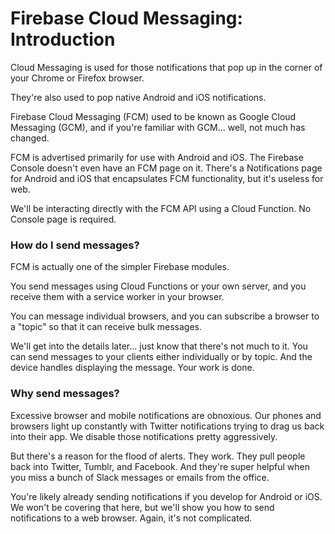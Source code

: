 # Firebase Cloud Messaging: Introduction

Cloud Messaging is used for those notifications that pop up in the corner of your Chrome or Firefox browser.

They're also used to pop native Android and iOS notifications.

Firebase Cloud Messaging (FCM) used to be known as Google Cloud Messaging (GCM), and if you're familiar with GCM... well, not much has changed.

FCM is advertised primarily for use with Android and iOS. The Firebase Console doesn't even have an FCM page on it. There's a Notifications page for Android and iOS that encapsulates FCM functionality, but it's useless for web.

We'll be interacting directly with the FCM API using a Cloud Function. No Console page is required.

### How do I send messages?

FCM is actually one of the simpler Firebase modules. 

You send messages using Cloud Functions or your own server, and you receive them with a service worker in your browser.

You can message individual browsers, and you can subscribe a browser to a "topic" so that it can receive bulk messages.

We'll get into the details later... just know that there's not much to it. You can send messages to your clients either individually or by topic. And the device handles displaying the message. Your work is done.

### Why send messages?

Excessive browser and mobile notifications are obnoxious. Our phones and browsers light up constantly with Twitter notifications trying to drag us back into their app. We disable those notifications pretty aggressively.

But there's a reason for the flood of alerts. They work. They pull people back into Twitter, Tumblr, and Facebook. And they're super helpful when you miss a bunch of Slack messages or emails from the office.

You're likely already sending notifications if you develop for Android or iOS. We won't be covering that here, but we'll show you how to send notifications to a web browser. Again, it's not complicated.
